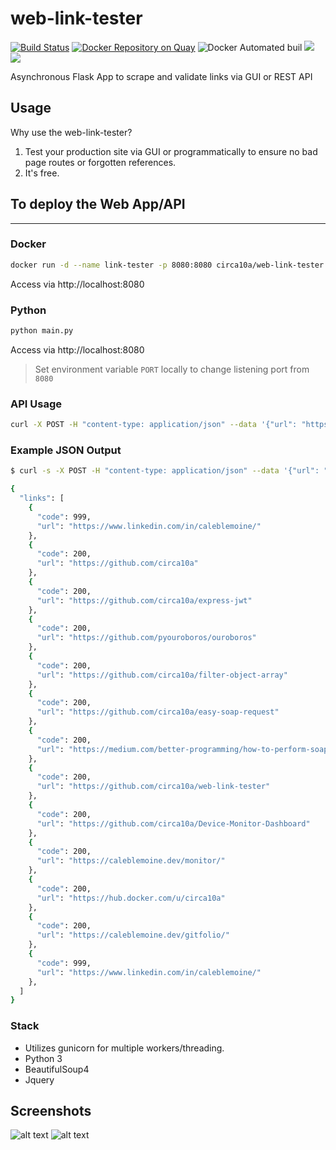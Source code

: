 # web-link-tester
[![Build Status](https://travis-ci.org/circa10a/web-link-tester.svg?branch=master)](https://travis-ci.org/circa10a/web-link-tester)
[![Docker Repository on Quay](https://quay.io/repository/circa10a/web-link-tester/status "Docker Repository on Quay")](https://quay.io/repository/circa10a/web-link-tester)
![Docker Automated buil](https://img.shields.io/docker/automated/jrottenberg/ffmpeg.svg)
[![](https://images.microbadger.com/badges/image/circa10a/web-link-tester.svg)](https://microbadger.com/images/circa10a/web-link-tester "Get your own image badge on microbadger.com")
[![](https://images.microbadger.com/badges/version/circa10a/web-link-tester.svg)](https://microbadger.com/images/circa10a/web-link-tester "Get your own version badge on microbadger.com")

Asynchronous Flask App to scrape and validate links via GUI or REST API

## Usage
Why use the web-link-tester?

1) Test your production site via GUI or programmatically to ensure no bad page routes or forgotten references.
2) It's free.

## To deploy the Web App/API
---

### Docker

```bash
docker run -d --name link-tester -p 8080:8080 circa10a/web-link-tester
```

Access via http://localhost:8080

### Python

```bash
python main.py
```

Access via http://localhost:8080

> Set environment variable `PORT` locally to change listening port from `8080`

### API Usage

```bash
curl -X POST -H "content-type: application/json" --data '{"url": "https://www.github.com"}' http://localhost:8080/api
```

### Example JSON Output

```bash
$ curl -s -X POST -H "content-type: application/json" --data '{"url": "https://caleblemoine.dev"}' http://localhost:8080/api

{
  "links": [
    {
      "code": 999,
      "url": "https://www.linkedin.com/in/caleblemoine/"
    },
    {
      "code": 200,
      "url": "https://github.com/circa10a"
    },
    {
      "code": 200,
      "url": "https://github.com/circa10a/express-jwt"
    },
    {
      "code": 200,
      "url": "https://github.com/pyouroboros/ouroboros"
    },
    {
      "code": 200,
      "url": "https://github.com/circa10a/filter-object-array"
    },
    {
      "code": 200,
      "url": "https://github.com/circa10a/easy-soap-request"
    },
    {
      "code": 200,
      "url": "https://medium.com/better-programming/how-to-perform-soap-requests-with-node-js-4a9627070eb6"
    },
    {
      "code": 200,
      "url": "https://github.com/circa10a/web-link-tester"
    },
    {
      "code": 200,
      "url": "https://github.com/circa10a/Device-Monitor-Dashboard"
    },
    {
      "code": 200,
      "url": "https://caleblemoine.dev/monitor/"
    },
    {
      "code": 200,
      "url": "https://hub.docker.com/u/circa10a"
    },
    {
      "code": 200,
      "url": "https://caleblemoine.dev/gitfolio/"
    },
    {
      "code": 999,
      "url": "https://www.linkedin.com/in/caleblemoine/"
    },
  ]
}
```

### Stack
- Utilizes gunicorn for multiple workers/threading.
- Python 3
- BeautifulSoup4
- Jquery

## Screenshots

![alt text](https://i.imgur.com/cwC8HcK.png)
![alt text](https://i.imgur.com/9l6OHDX.png)
